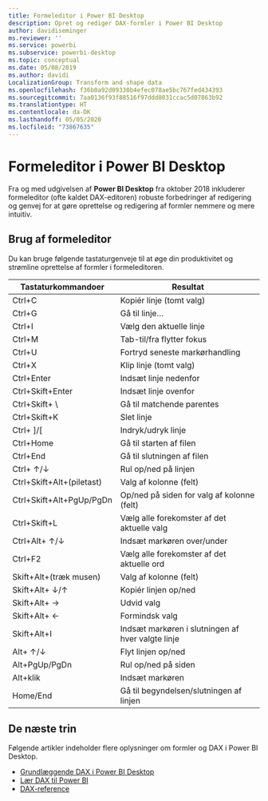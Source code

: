 ```yaml
---
title: Formeleditor i Power BI Desktop
description: Opret og rediger DAX-formler i Power BI Desktop
author: davidiseminger
ms.reviewer: ''
ms.service: powerbi
ms.subservice: powerbi-desktop
ms.topic: conceptual
ms.date: 05/08/2019
ms.author: davidi
LocalizationGroup: Transform and shape data
ms.openlocfilehash: f36b0a92d09330b4efec078ae5bc767fed434393
ms.sourcegitcommit: 7aa0136f93f88516f97ddd8031ccac5d07863b92
ms.translationtype: HT
ms.contentlocale: da-DK
ms.lasthandoff: 05/05/2020
ms.locfileid: "73867635"
---
```

# <a name="formula-editor-in-power-bi-desktop"></a>Formeleditor i Power BI Desktop

Fra og med udgivelsen af **Power BI Desktop** fra oktober 2018 inkluderer formeleditor (ofte kaldet DAX-editoren) robuste forbedringer af redigering og genvej for at gøre oprettelse og redigering af formler nemmere og mere intuitiv. 

## <a name="using-the-formula-editor"></a>Brug af formeleditor

Du kan bruge følgende tastaturgenveje til at øge din produktivitet og strømline oprettelse af formler i formeleditoren.


|Tastaturkommandoer  |Resultat  |
|---------|---------|
|Ctrl+C  | Kopiér linje (tomt valg) |
|Ctrl+G  |Gå til linje… |
|Ctrl+I  |Vælg den aktuelle linje  |
|Ctrl+M  |Tab-til/fra flytter fokus |
|Ctrl+U  |Fortryd seneste markørhandling  |
|Ctrl+X   | Klip linje (tomt valg) |
|Ctrl+Enter  |Indsæt linje nedenfor  |
|Ctrl+Skift+Enter  |Indsæt linje ovenfor  |
|Ctrl+Skift+ \  |Gå til matchende parentes  |
|Ctrl+Skift+K  |Slet linje  |
|Ctrl+ ]/[  |Indryk/udryk linje  |
|Ctrl+Home  |Gå til starten af filen  |
|Ctrl+End  |Gå til slutningen af filen  |
|Ctrl+ ↑/↓   |Rul op/ned på linjen  |
|Ctrl+Skift+Alt+(piletast)  |Valg af kolonne (felt)  |
|Ctrl+Skift+Alt+PgUp/PgDn  |Op/ned på siden for valg af kolonne (felt) |
|Ctrl+Skift+L  |Vælg alle forekomster af det aktuelle valg |
|Ctrl+Alt+ ↑/↓  |Indsæt markøren over/under  |
|Ctrl+F2  |Vælg alle forekomster af det aktuelle ord | 
|Skift+Alt+(træk musen) |Valg af kolonne (felt)  |
|Skift+Alt+ ↓/↑  |Kopiér linjen op/ned  |
|Skift+Alt+ →  |Udvid valg  |
|Skift+Alt+ ←  |Formindsk valg |
|Skift+Alt+I  |Indsæt markøren i slutningen af hver valgte linje |
|Alt+ ↑/↓  | Flyt linjen op/ned |
|Alt+PgUp/PgDn  |Rul op/ned på siden  |
|Alt+klik  |Indsæt markøren  |
|Home/End  |Gå til begyndelsen/slutningen af linjen  |

## <a name="next-steps"></a>De næste trin

Følgende artikler indeholder flere oplysninger om formler og DAX i Power BI Desktop.

* [Grundlæggende DAX i Power BI Desktop](desktop-quickstart-learn-dax-basics.md)
* [Lær DAX til Power BI](https://docs.microsoft.com/power-bi/guided-learning/introductiontodax?tutorial-step=1)
* [DAX-reference](https://msdn.microsoft.com/query-bi/dax/data-analysis-expressions-dax-reference)

